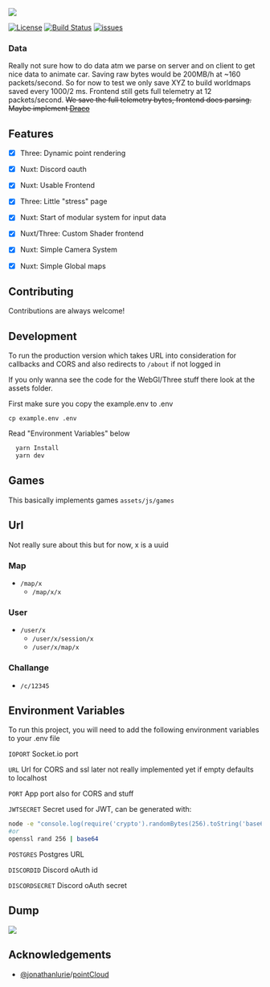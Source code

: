 ![](https://user-images.githubusercontent.com/1221769/148717218-fe44c144-98e7-40b1-b806-f9d572c1cccd.png)

[![License](https://img.shields.io/badge/License-MIT-blue)](#license)
[![Build Status](https://app.travis-ci.com/GREEB/trakr.app.svg?branch=main)](https://app.travis-ci.com/GREEB/trakr.app)
[![issues](https://github.com/GREEB/ForzaPointCloud/workflows/todo2issue/badge.svg)](https://github.com/GREEB/trakr.app/actions?query=workflow:"todo2issue")

### Data

Really not sure how to do data atm we parse on server and on client to get nice data to animate car. Saving raw bytes would be 200MB/h at ~160 packets/second. So for now to test we only save XYZ to build worldmaps saved every 1000/2 ms. Frontend still gets full telemetry at 12 packets/second.
~~We save the full telemetry bytes, frontend does parsing. Maybe implement [Draco](https://google.github.io/draco/)~~

## Features

- [x]  Three: Dynamic point rendering
- [x]  Nuxt: Discord oauth
- [x]  Nuxt: Usable Frontend
- [x]  Three: Little "stress" page
- [x]  Nuxt: Start of modular system for input data
- [x]  Nuxt/Three: Custom Shader frontend
- [x]  Nuxt: Simple Camera System
- [x]  Nuxt: Simple Global maps 


## Contributing

Contributions are always welcome!


## Development

To run the production version which takes URL into consideration for callbacks and CORS and also redirects to ```/about``` if not logged in

If you only wanna see the code for the WebGl/Three stuff there look at the assets folder.

First make sure you copy the example.env to .env

```cp example.env .env```

Read "Environment Variables" below


```bash
  yarn Install
  yarn dev
```
## Games

This basically implements games ```assets/js/games```

## Url

Not really sure about this but for now, x is a uuid

### Map
- `/map/x`
  -  `/map/x/x`

### User
- `/user/x`
  - `/user/x/session/x`
  -  `/user/x/map/x`

### Challange
- `/c/12345`


## Environment Variables

To run this project, you will need to add the following environment variables to your .env file

`IOPORT` Socket.io port

`URL` Url for CORS and ssl later not really implemented yet if empty defaults to localhost

`PORT` App port also for CORS and stuff

`JWTSECRET` Secret used for JWT, can be generated with:
```bash
node -e "console.log(require('crypto').randomBytes(256).toString('base64'));"
#or
openssl rand 256 | base64
```

`POSTGRES` Postgres URL

`DISCORDID` Discord oAuth id

`DISCORDSECRET` Discord oAuth secret


## Dump

![](https://user-images.githubusercontent.com/1221769/148322387-67a89550-77f5-4c04-80ac-af9329859144.gif)


## Acknowledgements

 - [@jonathanlurie](https://github.com/jonathanlurie)/[pointCloud](https://github.com/jonathanlurie/pointCloud)
